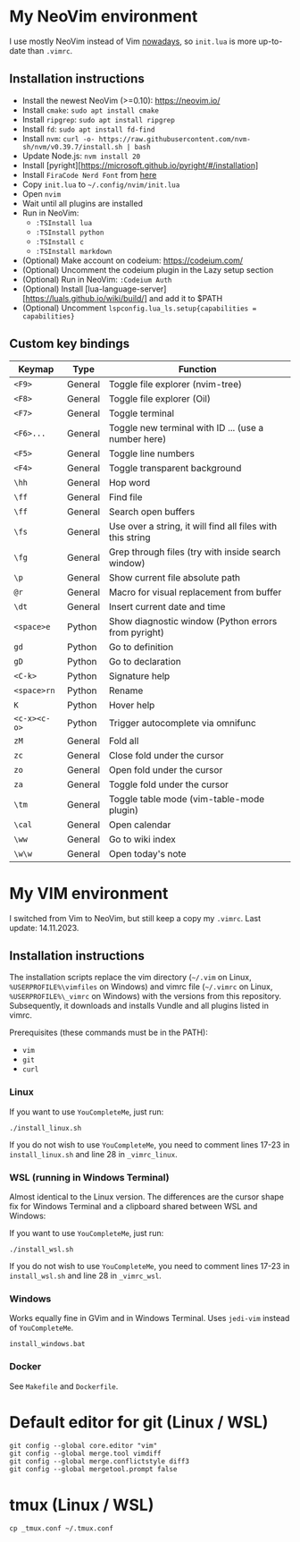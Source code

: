 # My NeoVim environment

I use mostly NeoVim instead of Vim [nowadays](nowadays), so `init.lua` is more up-to-date than `.vimrc`.

## Installation instructions

- Install the newest NeoVim (>=0.10): https://neovim.io/
- Install `cmake`: `sudo apt install cmake`
- Install `ripgrep`: `sudo apt install ripgrep`
- Install `fd`: `sudo apt install fd-find`
- Install `nvm`: `curl -o- https://raw.githubusercontent.com/nvm-sh/nvm/v0.39.7/install.sh | bash`
- Update Node.js: `nvm install 20`
- Install [pyright][https://microsoft.github.io/pyright/#/installation]
- Install `FiraCode Nerd Font` from [here](https://www.nerdfonts.com/font-downloads)
- Copy `init.lua` to `~/.config/nvim/init.lua`
- Open `nvim`
- Wait until all plugins are installed
- Run in NeoVim:
    - `:TSInstall lua`
    - `:TSInstall python`
    - `:TSInstall c`
    - `:TSInstall markdown`
- (Optional) Make account on codeium: https://codeium.com/
- (Optional) Uncomment the codeium plugin in the Lazy setup section
- (Optional) Run in NeoVim: `:Codeium Auth`
- (Optional) Install [lua-language-server][https://luals.github.io/wiki/build/] and add it to $PATH
- (Optional) Uncomment `lspconfig.lua_ls.setup{capabilities = capabilities}`

## Custom key bindings

| Keymap       | Type    | Function                                                   |
|--------------|---------|------------------------------------------------------------|
| `<F9>`       | General | Toggle file explorer (nvim-tree)                           |
| `<F8>`       | General | Toggle file explorer (Oil)                                 |
| `<F7>`       | General | Toggle terminal                                            |
| `<F6>...`    | General | Toggle new terminal with ID ... (use a number here)        |
| `<F5>`       | General | Toggle line numbers                                        |
| `<F4>`       | General | Toggle transparent background                              |
| `\hh`        | General | Hop word                                                   |
| `\ff`        | General | Find file                                                  |
| `\ff`        | General | Search open buffers                                        |
| `\fs`        | General | Use over a string, it will find all files with this string |
| `\fg`        | General | Grep through files (try with <c-f> inside search window)   |
| `\p`         | General | Show current file absolute path                            |
| `@r`         | General | Macro for visual replacement from buffer                   |
| `\dt`        | General | Insert current date and time                               |
| `<space>e`   | Python  | Show diagnostic window (Python errors from pyright)        |
| `gd`         | Python  | Go to definition                                           |
| `gD`         | Python  | Go to declaration                                          |
| `<C-k>`      | Python  | Signature help                                             |
| `<space>rn`  | Python  | Rename                                                     |
| `K`          | Python  | Hover help                                                 |
| `<c-x><c-o>` | Python  | Trigger autocomplete via omnifunc                          |
| `zM`         | General | Fold all                                                   |
| `zc`         | General | Close fold under the cursor                                |
| `zo`         | General | Open fold under the cursor                                 |
| `za`         | General | Toggle fold under the cursor                               |
| `\tm`        | General | Toggle table mode (vim-table-mode plugin)                  |
| `\cal`       | General | Open calendar                                              |
| `\ww`        | General | Go to wiki index                                           |
| `\w\w`       | General | Open today's note                                          |


# My VIM environment

I switched from Vim to NeoVim, but still keep a copy my `.vimrc`. Last update: 14.11.2023.

## Installation instructions

The installation scripts replace the vim directory (`~/.vim` on Linux, `%USERPROFILE%\vimfiles` on Windows) and vimrc file (`~/.vimrc` on Linux, `%USERPROFILE%\_vimrc` on Windows) with the versions from this repository. Subsequently, it downloads and installs Vundle and all plugins listed in vimrc.

Prerequisites (these commands must be in the PATH):
- `vim`
- `git`
- `curl`

### Linux

If you want to use `YouCompleteMe`, just run:
```
./install_linux.sh
```

If you do not wish to use `YouCompleteMe`, you need to comment lines 17-23 in `install_linux.sh` and line 28 in `_vimrc_linux`.

### WSL (running in Windows Terminal)

Almost identical to the Linux version. The differences are the cursor shape fix for Windows Terminal and a clipboard shared between WSL and Windows:

If you want to use `YouCompleteMe`, just run:
```
./install_wsl.sh
```

If you do not wish to use `YouCompleteMe`, you need to comment lines 17-23 in `install_wsl.sh` and line 28 in `_vimrc_wsl`.

### Windows

Works equally fine in GVim and in Windows Terminal.
Uses `jedi-vim` instead of `YouCompleteMe`.
```
install_windows.bat
```

### Docker

See `Makefile` and `Dockerfile`.

# Default editor for git (Linux / WSL)
```
git config --global core.editor "vim"
git config --global merge.tool vimdiff
git config --global merge.conflictstyle diff3
git config --global mergetool.prompt false
```

# tmux (Linux / WSL)
```
cp _tmux.conf ~/.tmux.conf
```
